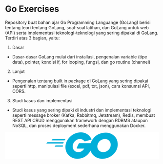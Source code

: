 # Go Exercises

Repository buat bahan ajar Go Programming Languange (GoLang) berisi tentang teori tentang GoLang, soal-soal latihan, dan GoLang untuk web (API) serta implementasi teknologi-teknologi yang sering dipakai di GoLang. Terdiri atas 3 bagian, yaitu:
1. Dasar
 - Dasar-dasar GoLang mulai dari installasi, pengenalan variable (tipe data), pointer, kondisi if, for looping, fungsi, dan go routine (channel)

2. Lanjut
 - Pengenalan tentang built in package di GoLang yang sering dipakai seperti http, manipulasi file (excel, pdf, txt, json), cara konsumsi API, CORS.

3. Studi kasus dan implementasi
 - Studi kasus yang sering dipaki di industri dan implementasi teknologi seperti message broker (Kafka, Rabbitmq, Jetstream), Redis, membuat REST API CRUD menggunakan framework dengan RDBMS ataupun NoSQL, dan proses deployment sederhana menggunakan Docker.

 ![Google Language Logo](images/logo.png)